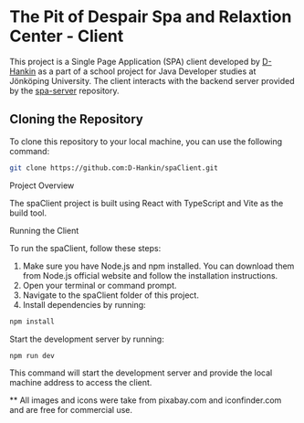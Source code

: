 # The Pit of Despair Spa and Relaxtion Center - Client

This project is a Single Page Application (SPA) client developed by [D-Hankin](https://github.com/D-Hankin) as a part of a school project for Java Developer studies at Jönköping University. The client interacts with the backend server provided by the [spa-server](https://github.com/D-Hankin/spa-server) repository.

## Cloning the Repository

To clone this repository to your local machine, you can use the following command:

```bash
git clone https://github.com:D-Hankin/spaClient.git
```

Project Overview

The spaClient project is built using React with TypeScript and Vite as the build tool. 

Running the Client

To run the spaClient, follow these steps:

1. Make sure you have Node.js and npm installed. You can download them from Node.js official website and follow the installation instructions.
2. Open your terminal or command prompt.
3. Navigate to the spaClient folder of this project.
4. Install dependencies by running:

```bash
npm install
```
Start the development server by running:

```bash
npm run dev
```
This command will start the development server and provide the local machine address to access the client.

** All images and icons were take from pixabay.com and iconfinder.com and are free for commercial use.
